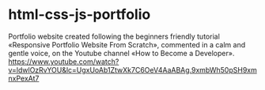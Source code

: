 # html-css-js-portfolio

Portfolio website created following the beginners friendly tutorial 
«Responsive Portfolio Website From Scratch», commented in a calm and gentle voice, 
on the Youtube channel «How to Become a Developer».<br>
https://www.youtube.com/watch?v=ldwlOzRvYOU&lc=UgxUoAb1ZtwXk7C6OeV4AaABAg.9xmbWh50pSH9xmnxPexAt7
